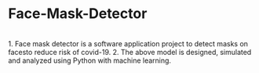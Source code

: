 # Face-Mask-Detector
<br>
1. Face mask detector is a software application project to detect masks on facesto reduce risk of
covid-19.
2. The above model is designed, simulated and analyzed using Python with machine learning.
